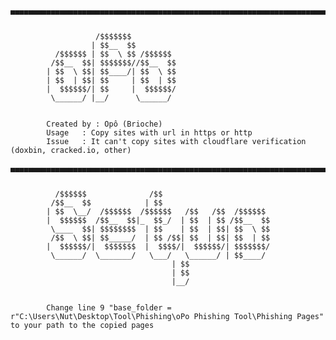 
    ▄▄▄▄▄▄▄▄▄▄▄▄▄▄▄▄▄▄▄▄▄▄▄▄▄▄▄▄▄▄▄▄▄▄▄▄▄▄▄▄▄▄▄▄▄▄▄▄▄▄▄▄▄▄▄▄▄▄▄▄▄▄▄▄▄▄▄▄▄▄▄▄▄▄▄▄▄▄▄▄▄▄▄▄▄▄▄▄▄▄▄▄▄▄▄▄▄▄▄▄▄▄▄▄▄▄▄▄▄▄▄▄▄▄▄                                    
                                        

                       /$$$$$$$          
                      | $$__  $$         
              /$$$$$$ | $$  \ $$ /$$$$$$ 
             /$$__  $$| $$$$$$$//$$__  $$
            | $$  \ $$| $$____/| $$  \ $$
            | $$  | $$| $$     | $$  | $$
            |  $$$$$$/| $$     |  $$$$$$/
             \______/ |__/      \______/ 
                                        
                                                                                   
            Created by : Opô (Brioche)
            Usage   : Copy sites with url in https or http
            Issue   : It can't copy sites with cloudflare verification (doxbin, cracked.io, other)
    
    ▄▄▄▄▄▄▄▄▄▄▄▄▄▄▄▄▄▄▄▄▄▄▄▄▄▄▄▄▄▄▄▄▄▄▄▄▄▄▄▄▄▄▄▄▄▄▄▄▄▄▄▄▄▄▄▄▄▄▄▄▄▄▄▄▄▄▄▄▄▄▄▄▄▄▄▄▄▄▄▄▄▄▄▄▄▄▄▄▄▄▄▄▄▄▄▄▄▄▄▄▄▄▄▄▄▄▄▄▄▄▄▄▄▄▄


              /$$$$$$              /$$                        
             /$$__  $$            | $$                        
            | $$  \__/  /$$$$$$  /$$$$$$   /$$   /$$  /$$$$$$ 
            |  $$$$$$  /$$__  $$|_  $$_/  | $$  | $$ /$$__  $$
             \____  $$| $$$$$$$$  | $$    | $$  | $$| $$  \ $$
             /$$  \ $$| $$_____/  | $$ /$$| $$  | $$| $$  | $$
            |  $$$$$$/|  $$$$$$$  |  $$$$/|  $$$$$$/| $$$$$$$/
             \______/  \_______/   \___/   \______/ | $$____/ 
                                        | $$      
                                        | $$      
                                        |__/      
                                        
                                                                                   
            Change line 9 "base_folder = r"C:\Users\Nut\Desktop\Tool\Phishing\oPo Phishing Tool\Phishing Pages" to your path to the copied pages
